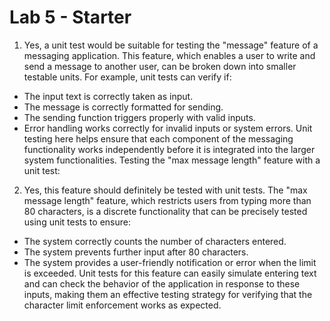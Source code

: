 # Lab 5 - Starter
1. Yes, a unit test would be suitable for testing the "message" feature of a messaging application. This feature, which enables a user to write and send a message to another user, can be broken down into smaller testable units. For example, unit tests can verify if: 
  - The input text is correctly taken as input.
  - The message is correctly formatted for sending.
  - The sending function triggers properly with valid inputs.
  - Error handling works correctly for invalid inputs or system errors.
Unit testing here helps ensure that each component of the messaging functionality works independently before it is integrated into the larger system functionalities.
Testing the "max message length" feature with a unit test:
2. Yes, this feature should definitely be tested with unit tests. The "max message length" feature, which restricts users from typing more than 80 characters, is a discrete functionality that can be precisely tested using unit tests to ensure:
 - The system correctly counts the number of characters entered.
 - The system prevents further input after 80 characters.
 - The system provides a user-friendly notification or error when the limit is exceeded.
Unit tests for this feature can easily simulate entering text and can check the behavior of the application in response to these inputs, making them an effective testing strategy for verifying that the character limit enforcement works as expected.






